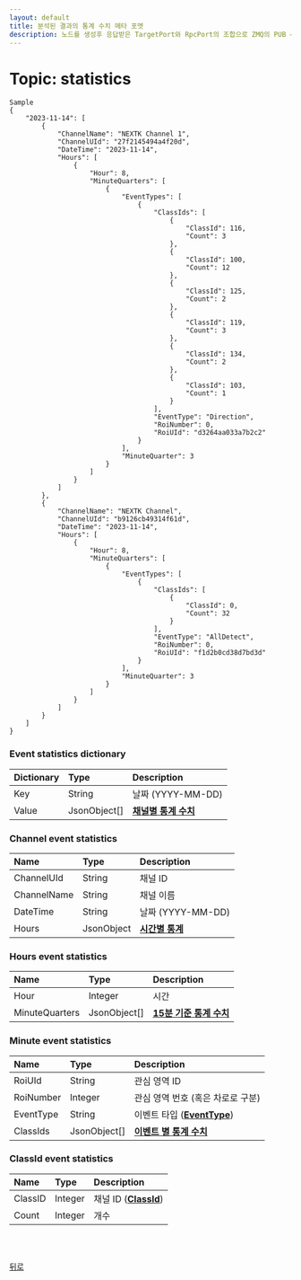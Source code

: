 ```yaml
---
layout: default
title: 분석된 결과의 통계 수치 메타 포멧
description: 노드를 생성후 응답받은 TargetPort와 RpcPort의 조합으로 ZMQ의 PUB – SUB 방식으로 Subscribe하여 수신할 수 있습니다.<br>최대 7 일의 통계 데이터를 수신 할 수 있습니다.
---
```


# **Topic: statistics**

```
Sample
{
    "2023-11-14": [
        {
            "ChannelName": "NEXTK Channel 1",
            "ChannelUId": "27f2145494a4f20d",
            "DateTime": "2023-11-14",
            "Hours": [
                {
                    "Hour": 8,
                    "MinuteQuarters": [
                        {
                            "EventTypes": [
                                {
                                    "ClassIds": [
                                        {
                                            "ClassId": 116,
                                            "Count": 3
                                        },
                                        {
                                            "ClassId": 100,
                                            "Count": 12
                                        },
                                        {
                                            "ClassId": 125,
                                            "Count": 2
                                        },
                                        {
                                            "ClassId": 119,
                                            "Count": 3
                                        },
                                        {
                                            "ClassId": 134,
                                            "Count": 2
                                        },
                                        {
                                            "ClassId": 103,
                                            "Count": 1
                                        }
                                    ],
                                    "EventType": "Direction",
                                    "RoiNumber": 0,
                                    "RoiUId": "d3264aa033a7b2c2"
                                }
                            ],
                            "MinuteQuarter": 3
                        }
                    ]
                }
            ]
        },
        {
            "ChannelName": "NEXTK Channel",
            "ChannelUId": "b9126cb49314f61d",
            "DateTime": "2023-11-14",
            "Hours": [
                {
                    "Hour": 8,
                    "MinuteQuarters": [
                        {
                            "EventTypes": [
                                {
                                    "ClassIds": [
                                        {
                                            "ClassId": 0,
                                            "Count": 32
                                        }
                                    ],
                                    "EventType": "AllDetect",
                                    "RoiNumber": 0,
                                    "RoiUId": "f1d2b0cd38d7bd3d"
                                }
                            ],
                            "MinuteQuarter": 3
                        }
                    ]
                }
            ]
        }
    ]
}
```

### Event statistics dictionary

| Dictionary | Type | Description |
| :---- | :---- |:---- |
| Key | String | 날짜 (YYYY-MM-DD) |
| Value | JsonObject[] | **[채널별 통계 수치](#channel-event-statistics)**  |


### Channel event statistics

| Name | Type | Description |
| :---- | :---- |:---- |
| ChannelUId | String | 채널 ID |
| ChannelName | String | 채널 이름 |
| DateTime | String | 날짜 (YYYY-MM-DD) |
| Hours | JsonObject | **[시간별 통계](#hours-event-statistics)** |


### Hours event statistics

| Name | Type | Description |
| :---- | :---- |:---- |
| Hour | Integer | 시간 |
| MinuteQuarters | JsonObject[] | **[15분 기준 통계 수치](#minute-event-statistics)** |


### Minute event statistics

| Name | Type | Description |
| :---- | :---- |:---- |
| RoiUId | String | 관심 영역 ID |
| RoiNumber | Integer | 관심 영역 번호 (혹은 차로로 구분) |
| EventType | String | 이벤트 타입 (**[EventType](../api/v2/common/models.html#eventtype)**) |
| ClassIds | JsonObject[] | **[이벤트 별 통계 수치](#classid-event-statistics)** |

### ClassId event statistics

| Name | Type | Description |
| :---- | :---- |:---- |
| ClassID | Integer | 채널 ID (**[ClassId](../api/v2/common/models.html#classid)**) |
| Count | Integer | 개수 |

<br><br>

[뒤로](../../../index.html)